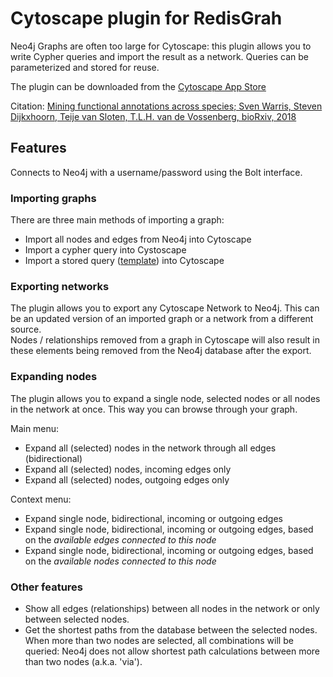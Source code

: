 # Cytoscape plugin for RedisGrah

Neo4j Graphs are often too large for Cytoscape: this plugin allows you to write Cypher queries and import the result as a network. 
Queries can be parameterized and stored for reuse.  

The plugin can be downloaded from the [Cytoscape App Store](http://apps.cytoscape.org/apps/cytoscapeneo4jplugin)

Citation: [Mining functional annotations across species; Sven Warris, Steven Dijkxhoorn, Teije van Sloten, T.L.H. van de Vossenberg, bioRxiv, 2018](https://www.biorxiv.org/content/early/2018/07/16/369785)


## Features
Connects to Neo4j with a username/password using the Bolt interface.

### Importing graphs
There are three main methods of importing a graph:
- Import all nodes and edges from Neo4j into Cytoscape
- Import a cypher query into Cystoscape
- Import a stored query ([template](doc/template.md)) into Cytoscape

### Exporting networks
The plugin allows you to export any Cytoscape Network to Neo4j. This can be an updated version of an imported graph or a network from a different source.  
Nodes / relationships removed from a graph in Cytoscape will also result in these elements being removed from the Neo4j database after the export. 

### Expanding nodes
The plugin allows you to expand a single node, selected nodes or all nodes in the network at once. This way you can browse through your graph.

Main menu:
- Expand all (selected) nodes in the network through all edges (bidirectional)
- Expand all (selected) nodes, incoming edges only
- Expand all (selected) nodes, outgoing edges only

Context menu:
- Expand single node, bidirectional, incoming or outgoing edges
- Expand single node, bidirectional, incoming or outgoing edges, based on the _available edges connected to this node_
- Expand single node, bidirectional, incoming or outgoing edges, based on the _available nodes connected to this node_

### Other features
- Show all edges (relationships) between all nodes in the network or only between selected nodes.
- Get the shortest paths from the database between the selected nodes. When more than two nodes are selected, all combinations will be queried: Neo4j does not allow shortest path calculations between more than two nodes (a.k.a. 'via').
